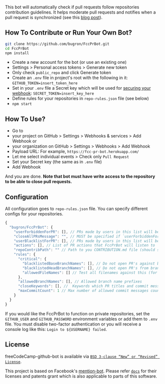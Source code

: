 This bot will automatically check if pull requests follow repositories contribution guidelines. It helps moderate pull requests and notifies when a pull request is synchronized (see this [blog post](https://github.com/blog/964-all-of-the-hooks)).

## How To Contribute or Run Your Own Bot?

```bash
git clone https://github.com/bugron/FccPrBot.git
cd FccPrBot
npm install
```

-  Create a new account for the bot (or use an existing one)
-  Settings > Personal access tokens > Generate new token
-  Only check `public_repo` and click Generate token
-  Create an `.env` file in project's root with the following in it:
`GITHUB_TOKEN=insert_token_here`
-  Set in your `.env` file a Secret key which will be used for [securing your webhook](https://developer.github.com/webhooks/securing/):
`SECRET_TOKEN=insert_key_here`
- Define rules for your repositories in `repo-rules.json` file (see below)
-  `npm start`

## How To Use?

- Go to
 - your project on GitHub > Settings > Webhooks & services > Add Webhook or
 - your organization on GitHub > Settings > Webhooks > Add Webhook
- Payload URL: For example, `https://fcc-pr-bot.herokuapp.com/`
- Let me select individual events > Check only `Pull Request`
- Set your Secret key (the same as in `.env` file)
- Add Webhook

And you are done. **Note that bot must have write access to the repository to be able to close pull requests.**

## Configuration

All configuration goes to `repo-rules.json` file. You can specify different configs for your repositories.

```js
{
  "bugron/FccPrBot": {
    "userForbiddenForPR": [], // PRs made by users in this list will be closed. To close PRs from EVERYONE add a star symbol to this array: `"userForbiddenForPR": ["*"]`
    "closeAllPRsMessage": "", // MUST be specified if `userForbiddenForPR` array contains a star sumbol (see above)
    "userBlacklistForPR": [], // PRs made by users in this list will be ignored
    "actions": [], // List of PR actions that FccPrBot will listen to
    "repoContribPath": "" // Path to you CONTRIBUTION.md file (should start with a slash, for example, /blob/master/.github/CONTRIBUTING.md)
    "rules": {
      "critical": {
        "blacklistedBaseBranchNames": [], // Do not open PR's against branches from this list
        "blacklistedHeadBranchNames": [], // Do not open PR's from branches in this list
        "allowedFileNames": [] // Test all filenames against this (for expamle, "[\\w\\d-]+\\.md$"). Close the PR if not all filenames satisfy this rule
      },
      "allowedBranchNames": [], // Allowed branch name prefixes
      "closeKeywords": [], //  Keywords which PR titles and commit messages should not contain
      "maxCommitCount": 1 // Max number of allowed commit messages count. If exceeded, bot will ask to squash commits.
    }
  }
}
```

If you would like the FccPrBot to function on private repositories, set the `GITHUB_USER` and `GITHUB_PASSWORD` environment variables or add them to `.env` file. You must disable two-factor authentication or you will receive a console log like this: `Login to ${USERNAME} failed`.

## License

freeCodeCamp-github-bot is available via [`BSD 3-clause “New” or “Revised” License`](./LICENSE.md).

This project is based on Facebook's [mention-bot](https://github.com/facebook/mention-bot). Please refer [`docs`](./docs/) for their licenses and patents grant which is also applicable to parts of this software.

